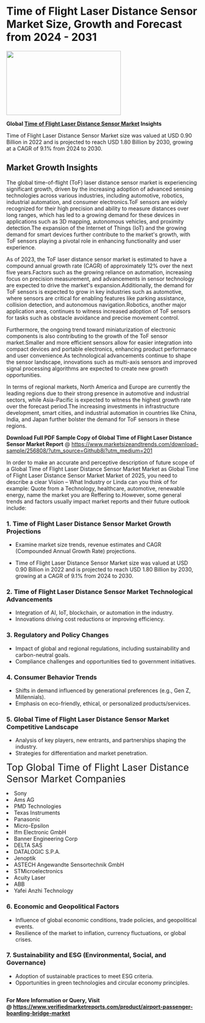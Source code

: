 <H1>Time of Flight Laser Distance Sensor Market Size, Growth and Forecast from 2024 - 2031</H1><img class="aligncenter size-medium wp-image-584254" src="https://thirdeyenews.in/wp-content/uploads/2024/09/Global-Market-Research-300x168.jpeg" alt="" width="300" height="168" /><p><strong>Global&nbsp;<a href="https://www.marketsizeandtrends.com/download-sample/256808/?utm_source=Github8j?utm_medium=201">Time of Flight Laser Distance Sensor Market</a> Insights</strong></p><p>Time of Flight Laser Distance Sensor Market size was valued at USD 0.90 Billion in 2022 and is projected to reach USD 1.80 Billion by 2030, growing at a CAGR of 9.1% from 2024 to 2030.</p><p><h2>Market Growth Insights</h2> <p>The global time-of-flight (ToF) laser distance sensor market is experiencing significant growth, driven by the increasing adoption of advanced sensing technologies across various industries, including automotive, robotics, industrial automation, and consumer electronics.ToF sensors are widely recognized for their high precision and ability to measure distances over long ranges, which has led to a growing demand for these devices in applications such as 3D mapping, autonomous vehicles, and proximity detection.The expansion of the Internet of Things (IoT) and the growing demand for smart devices further contribute to the market's growth, with ToF sensors playing a pivotal role in enhancing functionality and user experience.</p> <p>As of 2023, the ToF laser distance sensor market is estimated to have a compound annual growth rate (CAGR) of approximately 12% over the next five years.Factors such as the growing reliance on automation, increasing focus on precision measurement, and advancements in sensor technology are expected to drive the market's expansion.Additionally, the demand for ToF sensors is expected to grow in key industries such as automotive, where sensors are critical for enabling features like parking assistance, collision detection, and autonomous navigation.Robotics, another major application area, continues to witness increased adoption of ToF sensors for tasks such as obstacle avoidance and precise movement control.</p> <p>Furthermore, the ongoing trend toward miniaturization of electronic components is also contributing to the growth of the ToF sensor market.Smaller and more efficient sensors allow for easier integration into compact devices and portable electronics, enhancing product performance and user convenience.As technological advancements continue to shape the sensor landscape, innovations such as multi-axis sensors and improved signal processing algorithms are expected to create new growth opportunities.</p> <p>In terms of regional markets, North America and Europe are currently the leading regions due to their strong presence in automotive and industrial sectors, while Asia-Pacific is expected to witness the highest growth rate over the forecast period.The increasing investments in infrastructure development, smart cities, and industrial automation in countries like China, India, and Japan further bolster the demand for ToF sensors in these regions.</p> <p><span class=""><strong>Download Full PDF Sample Copy of Global Time of Flight Laser Distance Sensor Market Report</strong> @ <a href="https://www.marketsizeandtrends.com/download-sample/256808/?utm_source=Github8j?utm_medium=201" target="_blank">https://www.marketsizeandtrends.com/download-sample/256808/?utm_source=Github8j?utm_medium=201</a></span></p><p>In order to make an accurate and perceptive description of future scope of a Global&nbsp;Time of Flight Laser Distance Sensor Market Market as Global&nbsp;Time of Flight Laser Distance Sensor Market Market of 2025, you need to describe a clear Vision &ndash; What Industry or Linda can you think of for example: Quote from a Technology, healthcare, automotive, renewable energy, name the market you are Reffering to.However, some general trends and factors usually impact market reports and their future outlook include:</p><h3>1.&nbsp;<strong>Time of Flight Laser Distance Sensor Market Growth Projections</strong></h3><ul><li>Examine market size trends, revenue estimates and CAGR (Compounded Annual Growth Rate) projections.</li><li><p>Time of Flight Laser Distance Sensor Market size was valued at USD 0.90 Billion in 2022 and is projected to reach USD 1.80 Billion by 2030, growing at a CAGR of 9.1% from 2024 to 2030.</p></li></ul><h3>2.&nbsp;<strong>Time of Flight Laser Distance Sensor Market Technological Advancements</strong></h3><ul><li>Integration of AI, IoT, blockchain, or automation in the industry.</li><li>Innovations driving cost reductions or improving efficiency.</li></ul><h3>3.&nbsp;<strong>Regulatory and Policy Changes</strong></h3><ul><li>Impact of global and regional regulations, including sustainability and carbon-neutral goals.</li><li>Compliance challenges and opportunities tied to government initiatives.</li></ul><h3>4.&nbsp;<strong>Consumer Behavior Trends</strong></h3><ul><li>Shifts in demand influenced by generational preferences (e.g., Gen Z, Millennials).</li><li>Emphasis on eco-friendly, ethical, or personalized products/services.</li></ul><h3>5.&nbsp;<strong>Global Time of Flight Laser Distance Sensor Market Competitive Landscape</strong></h3><ul><li>Analysis of key players, new entrants, and partnerships shaping the industry.</li><li>Strategies for differentiation and market penetration.</li></ul><p data-pm-slice="1 1 []"><span style="color: inherit; font-family: inherit; font-size: 25px;">Top Global Time of Flight Laser Distance Sensor Market Companies</span></p><div class="" data-test-id=""><p><li>Sony</li><li> Ams AG</li><li> PMD Technologies</li><li> Texas Instruments</li><li> Panasonic</li><li> Micro-Epsilon</li><li> Ifm Electronic GmbH</li><li> Banner Engineering Corp</li><li> DELTA SAS</li><li> DATALOGIC S.P.A.</li><li> Jenoptik</li><li> ASTECH Angewandte Sensortechnik GmbH</li><li> STMicroelectronics</li><li> Acuity Laser</li><li> ABB</li><li> Yafei Anzhi Technology</li></p></div><h3>6.&nbsp;<strong>Economic and Geopolitical Factors</strong></h3><ul><li>Influence of global economic conditions, trade policies, and geopolitical events.</li><li>Resilience of the market to inflation, currency fluctuations, or global crises.</li></ul><h3>7.&nbsp;<strong>Sustainability and ESG (Environmental, Social, and Governance)</strong></h3><ul><li>Adoption of sustainable practices to meet ESG criteria.</li><li>Opportunities in green technologies and circular economy principles.</li></ul><h2><strong style="font-size: 14px;">For More Information or Query, Visit @&nbsp;</strong><a style="background-color: #ffffff; font-size: 14px;" href="https://www.marketsizeandtrends.com/report/time-of-flight-laser-distance-sensor-market/" target="_blank">https://www.verifiedmarketreports.com/product/airport-passenger-boarding-bridge-market</a></h2>
